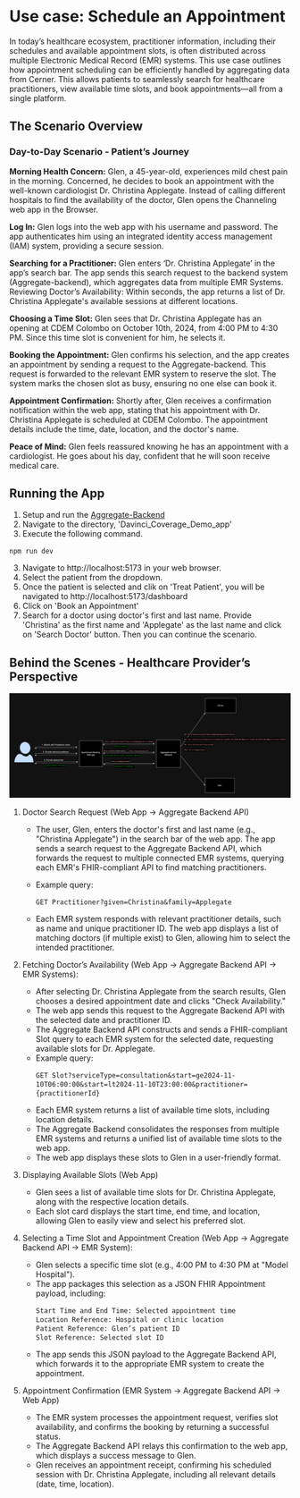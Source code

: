 # Use case: Schedule an Appointment

In today’s healthcare ecosystem, practitioner information, including their schedules and available appointment slots, is often distributed across multiple Electronic Medical Record (EMR) systems. This use case outlines how appointment scheduling can be efficiently handled by aggregating data from Cerner. This allows patients to seamlessly search for healthcare practitioners, view available time slots, and book appointments—all from a single platform.

## The Scenario Overview
### Day-to-Day Scenario - Patient’s Journey

**Morning Health Concern:** 
Glen, a 45-year-old, experiences mild chest pain in the morning. Concerned, he decides to book an appointment with the well-known cardiologist Dr. Christina Applegate. Instead of calling different hospitals to find the availability of the doctor, Glen opens the Channeling web app in the Browser. 

**Log In:** 
Glen logs into the web app with his username and password. The app authenticates him using an integrated identity access management (IAM) system, providing a secure session.

**Searching for a Practitioner:** 
Glen enters ‘Dr. Christina Applegate’ in the app’s search bar. The app sends this search request to the backend system (Aggregate-backend), which aggregates data from multiple EMR Systems.
Reviewing Doctor’s Availability: Within seconds, the app returns a list of Dr. Christina Applegate's available sessions at different locations. 

**Choosing a Time Slot:** 
Glen sees that Dr. Christina Applegate has an opening at CDEM Colombo on October 10th, 2024, from 4:00 PM to 4:30 PM. Since this time slot is convenient for him, he selects it.

**Booking the Appointment:** 
Glen confirms his selection, and the app creates an appointment by sending a request to the Aggregate-backend. This request is forwarded to the relevant EMR system to reserve the slot. The system marks the chosen slot as busy, ensuring no one else can book it.

**Appointment Confirmation:** 
Shortly after, Glen receives a confirmation notification within the web app, stating that his appointment with Dr. Christina Applegate is scheduled at CDEM Colombo. The appointment details include the time, date, location, and the doctor's name.

**Peace of Mind:**
Glen feels reassured knowing he has an appointment with a cardiologist. He goes about his day, confident that he will soon receive medical care.

## Running the App
1. Setup and run the [Aggregate-Backend](aggregate-service/Readme.md)
1. Navigate to the directory, 'Davinci_Coverage_Demo_app'
2. Execute the following command. 
```
npm run dev
```
3. Navigate to http://localhost:5173 in your web browser. 
4. Select the patient from the dropdown. 
5. Once the patient is selected and clik on 'Treat Patient', you will be navigated to http://localhost:5173/dashboard
6. Click on 'Book an Appointment'
7. Search for a doctor using doctor's first and last name. Provide 'Christina' as the first name and 'Applegate' as the last name and click on 'Search Doctor' button. Then you can continue the scenario. 



## Behind the Scenes - Healthcare Provider’s Perspective

![Appointment Booking Scenario](img/appointment-booking.png)

1. Doctor Search Request (Web App → Aggregate Backend API)

    - The user, Glen, enters the doctor's first and last name (e.g., "Christina Applegate") in the search bar of the web app.
    The app sends a search request to the Aggregate Backend API, which forwards the request to multiple connected EMR systems, querying each EMR's FHIR-compliant API to find matching practitioners.

   -  Example query:
        ``` 
        GET Practitioner?given=Christina&family=Applegate
        ```
    - Each EMR system responds with relevant practitioner details, such as name and unique practitioner ID.
    The web app displays a list of matching doctors (if multiple exist) to Glen, allowing him to select the intended practitioner.

2. Fetching Doctor’s Availability (Web App → Aggregate Backend API → EMR Systems):

    - After selecting Dr. Christina Applegate from the search results, Glen chooses a desired appointment date and clicks "Check Availability."
    - The web app sends this request to the Aggregate Backend API with the selected date and practitioner ID.
    - The Aggregate Backend API constructs and sends a FHIR-compliant Slot query to each EMR system for the selected date, requesting available slots for Dr. Applegate.
    - Example query: 
        ```
        GET Slot?serviceType=consultation&start=ge2024-11-10T06:00:00&start=lt2024-11-10T23:00:00&practitioner={practitionerId}
        ```
    - Each EMR system returns a list of available time slots, including location details.
    - The Aggregate Backend consolidates the responses from multiple EMR systems and returns a unified list of available time slots to the web app.
    - The web app displays these slots to Glen in a user-friendly format.

3. Displaying Available Slots (Web App)

    - Glen sees a list of available time slots for Dr. Christina Applegate, along with the respective location details.
    - Each slot card displays the start time, end time, and location, allowing Glen to easily view and select his preferred slot.

4. Selecting a Time Slot and Appointment Creation (Web App → Aggregate Backend API → EMR System):
    - Glen selects a specific time slot (e.g., 4:00 PM to 4:30 PM at "Model Hospital").
    - The app packages this selection as a JSON FHIR Appointment payload, including:
        ```
        Start Time and End Time: Selected appointment time
        Location Reference: Hospital or clinic location
        Patient Reference: Glen’s patient ID
        Slot Reference: Selected slot ID
        ```
    - The app sends this JSON payload to the Aggregate Backend API, which forwards it to the appropriate EMR system to create the appointment.

5. Appointment Confirmation (EMR System → Aggregate Backend API → Web App)
    - The EMR system processes the appointment request, verifies slot availability, and confirms the booking by returning a successful status.
    - The Aggregate Backend API relays this confirmation to the web app, which displays a success message to Glen.
    - Glen receives an appointment receipt, confirming his scheduled session with Dr. Christina Applegate, including all relevant details (date, time, location).




